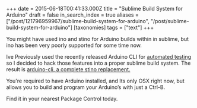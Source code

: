 +++
date = 2015-06-18T00:41:33.000Z
title = "Sublime Build System for Arduino"
draft = false
in_search_index = true
aliases = ["/post/121796959967/sublime-build-system-for-arduino", "/post/sublime-build-system-for-arduino"]
[taxonomies]
tags = ["text"]
+++

You might have used ino and stino for Arduino builds within in sublime, but ino has been very poorly supported for some time now. 

Ive Previously used the recently released Arduino CLI for [automated testing](http://citizengadget.com/post/115195131742/automated-build-testing-for-arduino-libraries) so I decided to hack those features into a proper sublime build system. The result is [arduino-cli, a complete stino replacement.](https://github.com/jacobrosenthal/arduino-cli)

You're required to have Arduino installed, and Its only OSX right now, but allows you to build and program your Arduino’s with just a Ctrl-B.  


Find it in your nearest Package Control today.  

